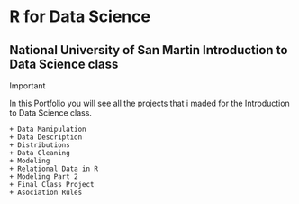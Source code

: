# R for Data Science 
## National University of San Martin Introduction to Data Science class


> [!IMPORTANT]
> In this Portfolio you will see all the projects that i maded for the Introduction to Data Science class.
```
+ Data Manipulation
+ Data Description
+ Distributions
+ Data Cleaning
+ Modeling
+ Relational Data in R
+ Modeling Part 2
+ Final Class Project
+ Asociation Rules
```

